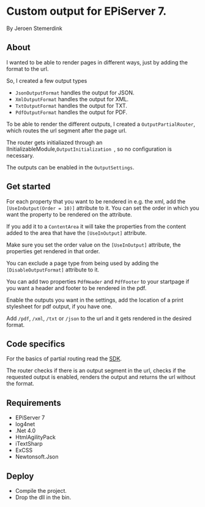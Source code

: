 ﻿# Custom output for EPiServer 7. 

By Jeroen Stemerdink

## About

I wanted to be able to render pages in different ways, just by adding the format to the url.

So, I created a few output types

* ```JsonOutputFormat``` handles the output for JSON.
* ```XmlOutputFormat``` handles the output for XML.
* ```TxtOutputFormat``` handles the output for TXT.
* ```PdfOutputFormat``` handles the output for PDF.

To be able to render the different outputs, I created a ```OutputPartialRouter```, which routes the url segment after the page url.

The router gets initialiazed through an IInitializableModule,```OutputInitialization ```, so no configuration is necessary.

The outputs can be enabled in the ```OutputSettings```.

## Get started

For each property that you want to be rendered in e.g. the xml, add the ```[UseInOutput(Order = 10)]``` attribute to it. You can set the order in which you want the property to be rendered on the attribute.

If you add it to a ```ContentArea``` it will take the properties from the content added to the area that have the ```[UseInOutput]``` attribute.

Make sure you set the order value on the ```[UseInOutput]``` attribute, the properties get rendered in that order.

You can exclude a page type from being used by adding the ```[DisableOutputFormat]``` attribute to it.

You can add two properties ```PdfHeader``` and ```PdfFooter``` to your startpage if you want a header and footer to be rendered in the pdf.

Enable the outputs you want in the settings, add the location of a print stylesheet for pdf output, if you have one.

Add ```/pdf```, ```/xml```, ```/txt``` or ```/json``` to the url and it gets rendered in the desired format.

## Code specifics

For the basics of partial routing read the [SDK](http://world.episerver.com/Documentation/Items/Developers-Guide/EPiServer-CMS/75/Routing/Partial-routing/Partial-routing/).

The router checks if there is an output segment in the url, checks if the requested output is enabled, renders the output and returns the url without the format.

## Requirements

* EPiServer 7
* log4net
* .Net 4.0
* HtmlAgilityPack
* iTextSharp
* ExCSS
* Newtonsoft.Json

## Deploy

* Compile the project. 
* Drop the dll in the bin.
